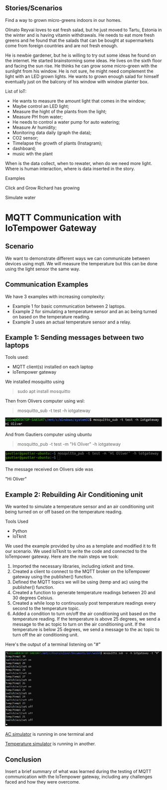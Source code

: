 ## Stories/Scenarios

Find a way to grown micro-greens indoors in our homes. 

Olinato Reyvai loves to eat fresh salad, but he just moved to Tartu, Estonia in the winter and is having vitamin withdrawals. He needs to eat more fresh greens and he found that the salads that can be bought at supermarkets come from foreign countries and are not fresh enough.

He is newbie gardener, but he is willing to try out some ideas he found on the internet. 
He started brainstorming some ideas. He lives on the sixth floor and facing the sun rise. He thinks he can grow some micro-green with the sunlight from his window. 
He is not sure, he might need complement the light with an LED grown lights. 
He wants to grown enough salad for himself eventually just on the balcony of his window with window planter box.

List of IoT:

- He wants to measure the amount light that comes in the window;
- Maybe control an LED light;
- Measure the hight of the plants from the light;
- Measure PH from water;
- He needs to control a water pump for auto watering;
- Measure Ar humidity;
- Monitoring data daily (graph the data);
- CO2 sensor;
- Timelapse the growth of plants (Instagram);
- dashboard;
- music wth the plant

When is the data collect, when to rewater, when do we need more light. Where is human interaction, where is data inserted in the story.

Examples 

Click and Grow
Richard has growing 


Simulate water

# MQTT Communication with IoTempower Gateway
## Scenario

We want to demonstrate different ways we can communicate between devices using mqtt. We will measure the temperature but this can be done using the light sensor the same way.

## Communication Examples

We have 3 examples with increasing complexity:

- Example 1 for basic communication between 2 laptops. 
- Example 2 for simulating a temperature sensor and an ac being turned on based on the temperature reading. 
- Example 3 uses an actual temperature sensor and a relay.

## Example 1: Sending messages between two laptops

Tools used:
- MQTT client(s) installed on each laptop
- IoTempower gateway

We installed mosquitto using 
> sudo apt install mosquitto

Then from Olivers computer using wsl: 
> mosquitto_sub -t test -h iotgateway

![alt text](../../Pictures/Week_4/hioliver.JPG "sub")

And from Gautiers computer using ubuntu
> mosquitto_pub -t test -m "Hi Oliver" -h iotgateway

![alt text](../../Pictures/Week_4/mqtt_msg_pub.JPG "pub")

The message received on Olivers side was 

"Hi Oliver"

## Example 2: Rebuilding Air Conditioning unit

We wanted to simulate a temperature sensor and an air conditioning unit being turned on or off based on the temperature reading.

Tools Used

- Python
- IoTknit

We used the example provided by ulno as a template and modified it to fit our scenario. We used IoTknit to write the code and connected to the IoTempower gateway. Here are the main steps we took:

1. Imported the necessary libraries, including iotknit and time.
2. Created a client to connect to the MQTT broker on the IoTempower gateway using the publisher() function.
3. Defined the MQTT topics we will be using (temp and ac) using the publisher() function.
4. Created a function to generate temperature readings between 20 and 30 degrees Celsius.
5. Created a while loop to continuously post temperature readings every second to the temperature topic.
6. Added a condition to turn on/off the air conditioning unit based on the temperature reading. If the temperature is above 25 degrees, we send a message to the ac topic to turn on the air conditioning unit. If the temperature is below 25 degrees, we send a message to the ac topic to turn off the air conditioning unit.

Here's the output of a terminal listening on "#"

![alt text](../../Pictures/Week_4/mqtt_temp_with_ac.JPG "temp_ac")


[AC simulator](../../Arduino_sketches/Python_cripts_Lab4/AC_sim.py) is running in one terminal and<br>

[Temperature simulator](../../Arduino_sketches/Python_cripts_Lab4/temp_sim.py) is running in another.

## Conclusion

Insert a brief summary of what was learned during the testing of MQTT communication with the IoTempower gateway, including any challenges faced and how they were overcome.


